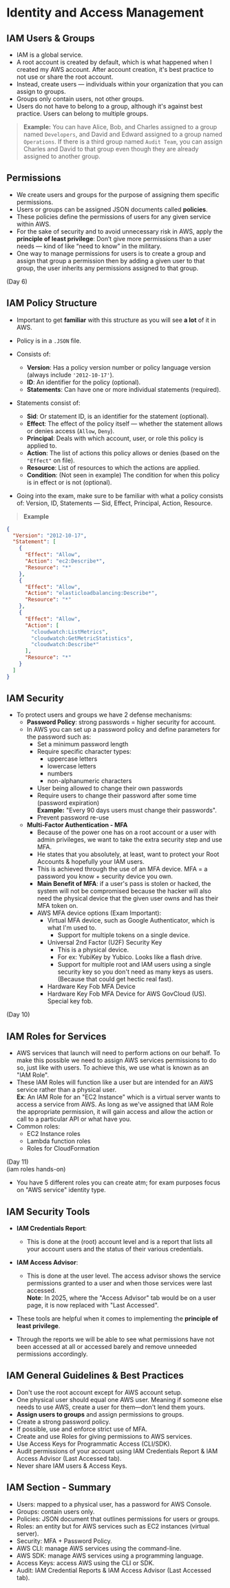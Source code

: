 # Identity and Access Management

## IAM Users & Groups
- IAM is a global service.
- A root account is created by default, which is what happened when I created my AWS account. After account creation, it's best practice to not use or share the root account.
- Instead, create users — individuals within your organization that you can assign to groups.
- Groups only contain users, not other groups.
- Users do not have to belong to a group, although it's against best practice. Users can belong to multiple groups.

> **Example:** You can have Alice, Bob, and Charles assigned to a group named `Developers`, and David and Edward assigned to a group named `Operations`. If there is a third group named `Audit Team`, you can assign Charles and David to that group even though they are already assigned to another group.

## Permissions
- We create users and groups for the purpose of assigning them specific permissions.
- Users or groups can be assigned JSON documents called **policies**.
- These policies define the permissions of users for any given service within AWS.
- For the sake of security and to avoid unnecessary risk in AWS, apply the **principle of least privilege**: Don’t give more permissions than a user needs — kind of like “need to know” in the military.
- One way to manage permissions for users is to create a group and assign that group a permission then by adding a given user to that group, the user inherits any permissions assigned to that group.

(Day 6)
## IAM Policy Structure

- Important to get **familiar** with this structure as you will see **a lot** of it in AWS.
- Policy is in a `.JSON` file.
- Consists of:
  - **Version**: Has a policy version number or policy language version (always include `'2012-10-17'`).
  - **ID**: An identifier for the policy (optional).
  - **Statements**: Can have one or more individual statements (required).

- Statements consist of:
  - **Sid**: Or statement ID, is an identifier for the statement (optional).
  - **Effect**: The effect of the policy itself — whether the statement allows or denies access (`Allow`, `Deny`).
  - **Principal**: Deals with which account, user, or role this policy is applied to.
  - **Action**: The list of actions this policy allows or denies (based on the `"Effect"` on file).
  - **Resource**: List of resources to which the actions are applied.
  - **Condition**: (Not seen in example) The condition for when this policy is in effect or is not (optional).

- Going into the exam, make sure to be familiar with what a policy consists of: Version, ID, Statements — Sid, Effect, Principal, Action, Resource.

> **Example**
```json
{
  "Version": "2012-10-17",
  "Statement": [
    {
      "Effect": "Allow",
      "Action": "ec2:Describe*",
      "Resource": "*"
    },
    {
      "Effect": "Allow",
      "Action": "elasticloadbalancing:Describe*",
      "Resource": "*"
    },
    {
      "Effect": "Allow",
      "Action": [
        "cloudwatch:ListMetrics",
        "cloudwatch:GetMetricStatistics",
        "cloudwatch:Describe*"
      ],
      "Resource": "*"
    }
  ]
}
```

## IAM Security

- To protect users and groups we have 2 defense mechanisms:
    - **Password Policy**: strong passwords = higher security for account.
    - In AWS you can set up a password policy and define parameters for the password such as:
        - Set a minimum password length
        - Require specific character types:
            - uppercase letters
            - lowercase letters
            - numbers
            - non-alphanumeric characters
        - User being allowed to change their own passwords
        - Require users to change their password after some time (password expiration)  
        **Example:** "Every 90 days users must change their passwords".
        - Prevent password re-use
    - **Multi-Factor Authentication - MFA**
        - Because of the power one has on a root account or a user with admin privileges, we want to take the extra security step and use MFA.
        - He states that you absolutely, at least, want to protect your Root Accounts & hopefully your IAM users.
        - This is achieved through the use of an MFA device. MFA = a password you know + security device you own.
        - **Main Benefit of MFA**: if a user's pass is stolen or hacked, the system will not be compromised because the hacker will also need the physical device that the given user owns and has their MFA token on.
        - AWS MFA device options (Exam Important):
            - Virtual MFA device, such as Google Authenticator, which is what I'm used to.
                - Support for multiple tokens on a single device.
            - Universal 2nd Factor (U2F) Security Key
                - This is a physical device.
                - For ex: YubiKey by Yubico. Looks like a flash drive.
                - Support for multiple root and IAM users using a single security key so you don't need as many keys as users. (Because that could get hectic real fast).
            - Hardware Key Fob MFA Device
            - Hardware Key Fob MFA Device for AWS GovCloud (US). Special key fob.

(Day 10)
## IAM Roles for Services
- AWS services that launch will need to perform actions on our behalf. To make this possible we need to assign AWS services permissions to do so, just like with users. To achieve this, we use what is known as an "IAM Role".
- These IAM Roles will function like a user but are intended for an AWS service rather than a physical user.  
**Ex**: An IAM Role for an "EC2 Instance" which is a virtual server wants to access a service from AWS. As long as we've assigned that IAM Role the appropriate permission, it will gain access and allow the action or call to a particular API or what have you.
- Common roles:
  - EC2 Instance roles
  - Lambda function roles
  - Roles for CloudFormation

(Day 11)  
(iam roles hands-on)

- You have 5 different roles you can create atm; for exam purposes focus on "AWS service" identity type.

## IAM Security Tools
- **IAM Credentials Report**:
  - This is done at the (root) account level and is a report that lists all your account users and the status of their various credentials.

- **IAM Access Advisor**:
  - This is done at the user level. The access advisor shows the service permissions granted to a user and when those services were last accessed.  
  **Note**: In 2025, where the "Access Advisor" tab would be on a user page, it is now replaced with "Last Accessed".

- These tools are helpful when it comes to implementing the **principle of least privilege**.
- Through the reports we will be able to see what permissions have not been accessed at all or accessed barely and remove unneeded permissions accordingly.

## IAM General Guidelines & Best Practices
- Don't use the root account except for AWS account setup.
- One physical user should equal one AWS user. Meaning if someone else needs to use AWS, create a user for them—don't lend them yours.
- **Assign users to groups** and assign permissions to groups.
- Create a strong password policy.
- If possible, use and enforce strict use of MFA.
- Create and use Roles for giving permissions to AWS services.
- Use Access Keys for Programmatic Access (CLI/SDK).
- Audit permissions of your account using IAM Credentials Report & IAM Access Advisor (Last Accessed tab).
- Never share IAM users & Access Keys.

## IAM Section - Summary
- Users: mapped to a physical user, has a password for AWS Console.
- Groups: contain users only.
- Policies: JSON document that outlines permissions for users or groups.
- Roles: an entity but for AWS services such as EC2 instances (virtual server).
- Security: MFA + Password Policy.
- AWS CLI: manage AWS services using the command-line.
- AWS SDK: manage AWS services using a programming language.
- Access Keys: access AWS using the CLI or SDK.
- Audit: IAM Credential Reports & IAM Access Advisor (Last Accessed tab).
